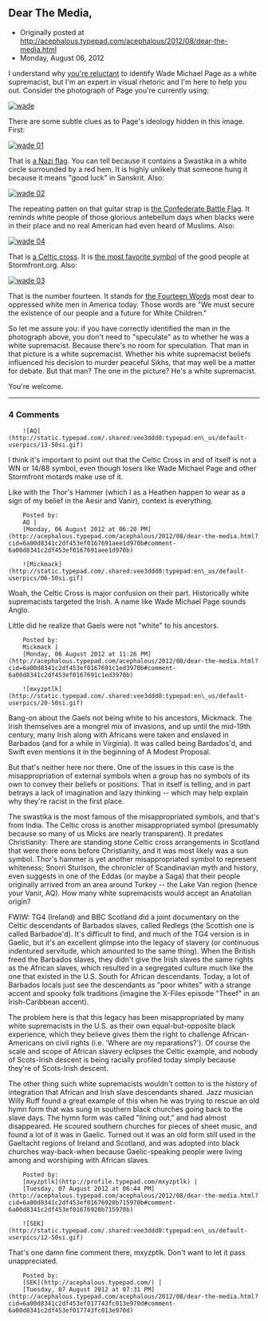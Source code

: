 ## Dear The Media,

 * Originally posted at http://acephalous.typepad.com/acephalous/2012/08/dear-the-media.html
 * Monday, August 06, 2012



I understand why [you're reluctant](http://www.lawyersgunsmoneyblog.com/2012/07/glenn-reynolds-demonstrates-how-to-avoid-politicizing-a-tragedy) to identify Wade Michael Page as a white supremacist, but I'm an expert  in visual rhetoric and I'm here to help you out. Consider the  photograph of Page you're currently using:

[![wade](http://www.lawyersgunsmoneyblog.com/wp-content/uploads/2012/08/wade-199x300.jpg "wade")](http://www.lawyersgunsmoneyblog.com/wp-content/uploads/2012/08/wade.jpg)

There are some subtle clues as to Page's ideology hidden in this image. First:

[![wade 01](http://www.lawyersgunsmoneyblog.com/wp-content/uploads/2012/08/wade-01-199x300.jpg "wade 01")](http://www.lawyersgunsmoneyblog.com/wp-content/uploads/2012/08/wade-01.jpg)

That is [a Nazi flag](http://en.wikipedia.org/wiki/Swastika\_flag).  You can tell because it contains a Swastika in a white circle surrounded by a  red hem. It is highly unlikely that someone hung it because it means  "good luck" in Sanskrit. Also:

[![wade 02](http://www.lawyersgunsmoneyblog.com/wp-content/uploads/2012/08/wade-02-199x300.jpg "wade 02")](http://www.lawyersgunsmoneyblog.com/wp-content/uploads/2012/08/wade-02.jpg)

The repeating patten on that guitar strap is [the Confederate Battle Flag](http://en.wikipedia.org/wiki/Flags\_of\_the\_Confederate\_States\_of\_America#Battle\_flag).  It reminds white people of those glorious antebellum days when blacks  were in their place and no real American had even heard of Muslims. Also:

[![wade 04](http://www.lawyersgunsmoneyblog.com/wp-content/uploads/2012/08/wade-04-199x300.jpg "wade 04")](http://www.lawyersgunsmoneyblog.com/wp-content/uploads/2012/08/wade-04.jpg)

That is [a Celtic cross](http://en.wikipedia.org/wiki/Celtic\_cross#Modern\_times). It is [the most favorite symbol](http://en.wikipedia.org/wiki/File:Stormfrontlogo.png) of the good people at Stormfront.org. Also:

[![wade 03](http://www.lawyersgunsmoneyblog.com/wp-content/uploads/2012/08/wade-03-199x300.jpg "wade 03")](http://www.lawyersgunsmoneyblog.com/wp-content/uploads/2012/08/wade-03.jpg)

That is the number fourteen. It stands for [the Fourteen Words](http://en.wikipedia.org/wiki/Fourteen\_Words) most dear to oppressed white men in America today. Those words are "We  must secure the existence of our people and a future for White  Children."

So let me assure you: if you have correctly identified the man in the  photograph above, you don't need to "speculate" as to whether he was a  white supremacist. Because there's no room for speculation. That man in  that picture is a white supremacist. Whether his white supremacist  beliefs influenced his decision to murder peaceful Sikhs, that may well  be a matter for debate. But that man? The one in the picture? He's a  white supremacist.

You're welcome.

		

* * *

### 4 Comments 

		

                
[]()

	

		![AQ](http://static.typepad.com/.shared:vee3ddd0:typepad:en\_us/default-userpics/13-50si.gif)
	

	

		

I think it's important to point out that the Celtic Cross in and of itself is not a WN or 14/88 symbol, even though losers like Wade Michael Page and other Stormfront motards make use of it. 

Like with the Thor's Hammer (which I as a Heathen happen to wear as a sign of my belief in the Aesir and Vanir), context is everything.

	

		Posted by:
		AQ |
		[Monday, 06 August 2012 at 06:20 PM](http://acephalous.typepad.com/acephalous/2012/08/dear-the-media.html?cid=6a00d8341c2df453ef0167691aee1d970b#comment-6a00d8341c2df453ef0167691aee1d970b)

[]()

	

		![Mickmack](http://static.typepad.com/.shared:vee3ddd0:typepad:en\_us/default-userpics/06-50si.gif)
	

	

		

Woah, the Celtic Cross is major confusion on their part. Historically white supremacists targeted the Irish. A name like Wade Michael Page sounds Anglo.   

Little did he realize that Gaels were not "white" to his ancestors. 

	

		Posted by:
		Mickmack |
		[Monday, 06 August 2012 at 11:26 PM](http://acephalous.typepad.com/acephalous/2012/08/dear-the-media.html?cid=6a00d8341c2df453ef0167691c1ed3970b#comment-6a00d8341c2df453ef0167691c1ed3970b)

[]()

	

		![mxyzptlk](http://static.typepad.com/.shared:vee3ddd0:typepad:en\_us/default-userpics/20-50si.gif)
	

	

		

Bang-on about the Gaels not being white to his ancestors, Mickmack. The Irish themselves are a mongrel mix of invasions, and up until the mid-19th century, many Irish along with Africans were taken and enslaved in Barbados (and for a while in Virginia). It was called being Bardados'd, and Swift even mentions it in the beginning of A Modest Proposal. 

But that's neither here nor there. One of the issues in this case is the misappropriation of external symbols when a group has no symbols of its own to convey their beliefs or positions. That in itself is telling, and in part betrays a lack of imagination and lazy thinking -- which may help explain why they're racist in the first place. 

The swastika is the most famous of the misappropriated symbols, and that's from India. The Celtic cross is another misappropriated symbol (presumably because so many of us Micks are nearly transparent). It predates Christianity: There are standing stone Celtic cross arrangements in Scotland that were there eons before Christianity, and it was most likely was a sun symbol. Thor's hammer is yet another misappropriated symbol to represent whiteness; Snorri Sturlson, the chronicler of Scandinavian myth and history, even suggests in one of the Eddas (or maybe a Saga) that their people originally arrived from an area around Turkey -- the Lake Van region (hence your Vanir, AQ). How many white supremacists would accept an Anatolian origin? 

FWIW: TG4 (Ireland) and BBC Scotland did a joint documentary on the Celtic descendants of Barbados slaves, called Redlegs (the Scottish one is called Barbadoe'd). It's difficult to find, and much of the TG4 version is in Gaelic, but it's an excellent glimpse into the legacy of slavery (or continuous indentured servitude, which amounted to the same thing). When the British freed the Barbados slaves, they didn't give the Irish slaves the same rights as the African slaves, which resulted in a segregated culture much like the one that existed in the U.S. South for African descendants. Today, a lot of Barbados locals just see the descendants as "poor whites" with a strange accent and spooky folk traditions (imagine the X-Files episode "Theef" in an Irish-Caribbean accent).

The problem here is that this legacy has been misappropriated by many white supremacists in the U.S. as their own equal-but-opposite black experience, which they believe gives them the right to challenge African-Americans on civil rights (i.e. 'Where are my reparations?'). Of course the scale and scope of African slavery eclipses the Celtic example, and nobody of Scots-Irish descent is being racially profiled today simply because they're of Scots-Irish descent. 

The other thing such white supremacists wouldn't cotton to is the history of integration that African and Irish slave descendants shared. Jazz musician Willy Ruff found a great example of this when he was trying to rescue an old hymn form that was sung in southern black churches going back to the slave days. The hymn form was called "lining out," and had almost disappeared. He scoured southern churches for pieces of sheet music, and found a lot of it was in Gaelic. Turned out it was an old form still used in the Gaeltacht regions of Ireland and Scotland, and was adopted into black churches way-back-when because Gaelic-speaking people were living among and worshiping with African slaves. 

	

		Posted by:
		[mxyzptlk](http://profile.typepad.com/mxyzptlk) |
		[Tuesday, 07 August 2012 at 06:44 PM](http://acephalous.typepad.com/acephalous/2012/08/dear-the-media.html?cid=6a00d8341c2df453ef01676920b715970b#comment-6a00d8341c2df453ef01676920b715970b)

[]()

	

		![SEK](http://static.typepad.com/.shared:vee3ddd0:typepad:en\_us/default-userpics/12-50si.gif)
	

	

		

That's one damn fine comment there, mxyzptlk. Don't want to let it pass unappreciated.

	

		Posted by:
		[SEK](http://acephalous.typepad.com/) |
		[Tuesday, 07 August 2012 at 07:31 PM](http://acephalous.typepad.com/acephalous/2012/08/dear-the-media.html?cid=6a00d8341c2df453ef017743fc013e970d#comment-6a00d8341c2df453ef017743fc013e970d)

		

        